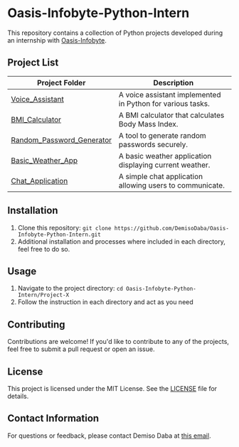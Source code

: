 # Oasis-Infobyte-Python-Intern

This repository contains a collection of Python projects developed during an internship with [Oasis-Infobyte](https://oasisinfobyte.com).

## Project List

| Project Folder              | Description                                                   |
|-----------------------------|---------------------------------------------------------------|
| [Voice_Assistant](./Project-1_Voice_Assistant)  | A voice assistant implemented in Python for various tasks.    |
| [BMI_Calculator](./Project-2_BMI_Calculator)   | A BMI calculator that calculates Body Mass Index.             |
| [Random_Password_Generator](./Project-3_Random_Password_Generator) | A tool to generate random passwords securely.          |
| [Basic_Weather_App](./Project-4_Basic_Weather_App)| A basic weather application displaying current weather.       |
| [Chat_Application](./Project-5_Chat_Application) | A simple chat application allowing users to communicate.     |

## Installation
1. Clone this repository: `git clone https://github.com/DemisoDaba/Oasis-Infobyte-Python-Intern.git`
2. Additional installation and processes where included in each directory, feel free to do so.

## Usage
1. Navigate to the project directory: `cd Oasis-Infobyte-Python-Intern/Project-X`
2. Follow the instruction in each directory and act as you need

## Contributing
Contributions are welcome! If you'd like to contribute to any of the projects, feel free to submit a pull request or open an issue.

## License
This project is licensed under the MIT License. See the [LICENSE](LICENSE) file for details.

## Contact Information
For questions or feedback, please contact Demiso Daba at [this email](demo.nkmt1@gmail.com).
